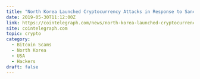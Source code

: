 ```yaml
---
title: "North Korea Launched Cryptocurrency Attacks in Response to Sanctions, Says FBI"
date: 2019-05-30T11:12:00Z
link: https://cointelegraph.com/news/north-korea-launched-cryptocurrency-attacks-in-response-to-sanctions-says-fbi?utm_medium=RSS&utm_source=hune
site: cointelegraph.com
topic: crypto
category:
  - Bitcoin Scams
  - North Korea
  - USA
  - Hackers
draft: false
---
```

